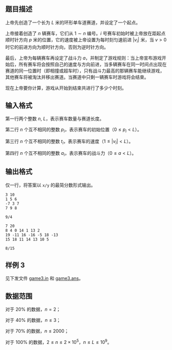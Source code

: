 ## 题目描述

上帝先创造了一个长为 $L$ 米的环形单车道赛道，并设定了一个起点。

上帝接着创造了 $n$ 辆赛车，它们从 $1\sim n$ 编号。$i$ 号赛车初始时被上帝放在距起点顺时针方向 $p$ 米的位置，它的速度被上帝设置为每时刻匀速前进 $|v_i|$ 米，当 $v > 0$ 时它的前进方向为顺时针方向，否则为逆时针方向。

最后，上帝为每辆赛车再设定了战斗力 $a$，并制定了游戏规则：当上帝宣布游戏开始后，所有赛车将会按照自己的速度与方向前进，当多辆赛车在同一时间点出现在赛道的同一位置时（即相撞或超车时），只有战斗力最高的那辆赛车能继续游戏，其他赛车将被淘汰并移出赛道。当赛道中只剩一辆赛车时游戏将会结束。

现在上帝要你计算，游戏从开始到结束共进行了多少个时刻。

## 输入格式

第一行两个整数 $n,\ L$，表示赛车数量与赛道长度。

第二行 $n$ 个互不相同的整数 $p_i$，表示赛车的初始位置（$0\leq p_i < L$）。

第三行 $n$ 个互不相同的整数 $t_i$，表示赛车的速度（$1\leq |v_i| < L$）。

第四行 $n$ 个互不相同的整数 $a_i$，表示赛车的战斗力（$0\leq a < L$）。

## 输出格式

仅一行，将答案以 `x/y` 的最简分数形式输出。

```input1
3 10
1 5 6
-7 3 7
7 9 8
```

```output1
9/4
```

```input2
7 20
8 4 0 14 1 13 2
19 -11 16 -16 -5 18 -13
15 18 11 14 13 10 5
```

```output2
8/15
```

## 样例 3

见下发文件 [game3.in](file://game3.in) 和 [game3.ans](file://game3.ans)。

## 数据范围

对于 $20\%$ 的数据，$n=2$；

对于 $40\%$ 的数据，$n\leq 3$；

对于 $70\%$ 的数据，$n\leq 2000$；

对于 $100\%$ 的数据，$2\leq n\leq 2\times 10^5$，$n\leq L \leq 10^9$。